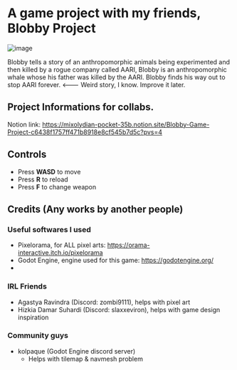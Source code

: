 # A game project with my friends, Blobby Project
![image](https://github.com/the2cguy/blobbyproject/assets/162902917/0f1fa40f-e673-4c93-9caf-c37bfc9f4e62)


Blobby tells a story of an anthropomorphic animals being experimented and then killed by a rogue company called AARI, Blobby is an anthropomorphic whale whose his father was killed by the AARI.
Blobby finds his way out to stop AARI forever. <--- Weird story, I know. Improve it later.

## Project Informations for collabs.
Notion link: https://mixolydian-pocket-35b.notion.site/Blobby-Game-Project-c6438f1757ff471b8918e8cf545b7d5c?pvs=4

## Controls
- Press **WASD** to move
- Press **R** to reload
- Press **F** to change weapon

## Credits (Any works by another people)
### Useful softwares I used
- Pixelorama, for ALL pixel arts: https://orama-interactive.itch.io/pixelorama
- Godot Engine, engine used for this game: https://godotengine.org/
- 
### IRL Friends
- Agastya Ravindra (Discord: zombi9111), helps with pixel art
- Hizkia Damar Suhardi (Discord: slaxxeviron), helps with game design inspiration
### Community guys
- kolpaque (Godot Engine discord server)
    - Helps with tilemap & navmesh problem

